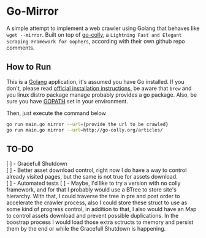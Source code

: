 # Go-Mirror

A simple attempt to implement a web crawler using Golang that behaves like `wget --mirror`. Built on top of [go-colly](https://github.com/gocolly/colly), a `Lightning Fast and Elegant Scraping Framework for Gophers`, according with their own github repo comments.  


## How to Run

This is a [Golang](https://golang.org) application, it's assumed you have Go installed. If you don't, please read [official installation instructions](https://golang.org/doc/install), be aware that `brew` and you linux distro package manage probably provides a go package. Also, be sure you have [GOPATH](https://github.com/golang/go/wiki/SettingGOPATH) set in your environment.

Then, just execute the command below

```sh
go run main.go mirror --url={provide the url to be crawled}
go run main.go mirror --url=http://go-colly.org/articles/
```


## TO-DO

[ ] - Gracefull Shutdown <br/>
[ ] - Better asset download control, right now I do have a way to control already visited pages, but the same is not true for assets download. <br/>
[ ] - Automated tests
[ ] - Maybe, I'd like to try a version with no colly framework, and for that I probably would use a BTree to store site's hierarchy. With that, I could traverse the tree in pre and post order to accelerate the crawler process, also I could store these struct to use as some kind of progress control, in addition to that, I also would have an Map to control assets download and prevent possible duplications. In the boostrap process I would load those extra sctructs to memory and persist them by the end or while the Gracefull Shutdown is happening.

